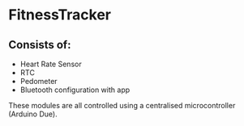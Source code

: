 # FitnessTracker
## Consists of:
- Heart Rate Sensor
- RTC
- Pedometer
- Bluetooth configuration with app 

These modules are all controlled using a centralised microcontroller (Arduino Due).
